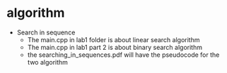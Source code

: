 algorithm
=========
- Search in sequence
  - The main.cpp in lab1 folder is about linear search algorithm 
  - The main.cpp in lab1 part 2 is about binary search algorithm 
  - the searching_in_sequences.pdf will have the pseudocode for the two algorithm 
